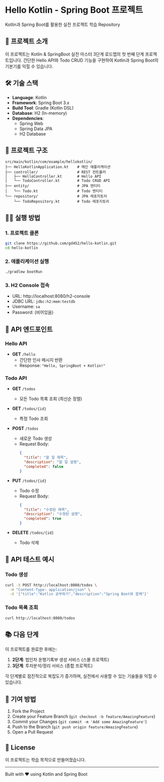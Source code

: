 # Hello Kotlin - Spring Boot 프로젝트

Kotlin과 Spring Boot를 활용한 실전 프로젝트 학습 Repository

## 🚀 프로젝트 소개

이 프로젝트는 Kotlin & SpringBoot 실전 마스터 3단계 로드맵의 첫 번째 단계 프로젝트입니다.
간단한 Hello API와 Todo CRUD 기능을 구현하여 Kotlin과 Spring Boot의 기본기를 익힐 수 있습니다.

## 🛠 기술 스택

- **Language**: Kotlin
- **Framework**: Spring Boot 3.x
- **Build Tool**: Gradle (Kotlin DSL)
- **Database**: H2 (In-memory)
- **Dependencies**:
  - Spring Web
  - Spring Data JPA
  - H2 Database

## 📁 프로젝트 구조

```
src/main/kotlin/com/example/hellokotlin/
├── HelloKotlinApplication.kt    # 메인 애플리케이션
├── controller/                  # REST 컨트롤러
│   ├── HelloController.kt       # Hello API
│   └── TodoController.kt        # Todo CRUD API
├── entity/                      # JPA 엔티티
│   └── Todo.kt                  # Todo 엔티티
└── repository/                  # JPA 레포지토리
    └── TodoRepository.kt        # Todo 레포지토리
```

## 🏃‍♂️ 실행 방법

### 1. 프로젝트 클론
```bash
git clone https://github.com/gd452/hello-kotlin.git
cd hello-kotlin
```

### 2. 애플리케이션 실행
```bash
./gradlew bootRun
```

### 3. H2 Console 접속
- URL: http://localhost:8080/h2-console
- JDBC URL: `jdbc:h2:mem:testdb`
- Username: `sa`
- Password: (비어있음)

## 📡 API 엔드포인트

### Hello API
- **GET** `/hello`
  - 간단한 인사 메시지 반환
  - Response: `"Hello, SpringBoot + Kotlin!"`

### Todo API
- **GET** `/todos`
  - 모든 Todo 목록 조회 (최신순 정렬)
  
- **GET** `/todos/{id}`
  - 특정 Todo 조회
  
- **POST** `/todos`
  - 새로운 Todo 생성
  - Request Body:
    ```json
    {
      "title": "할 일 제목",
      "description": "할 일 설명",
      "completed": false
    }
    ```

- **PUT** `/todos/{id}`
  - Todo 수정
  - Request Body:
    ```json
    {
      "title": "수정된 제목",
      "description": "수정된 설명",
      "completed": true
    }
    ```

- **DELETE** `/todos/{id}`
  - Todo 삭제

## 🧪 API 테스트 예시

### Todo 생성
```bash
curl -X POST http://localhost:8080/todos \
  -H "Content-Type: application/json" \
  -d '{"title":"Kotlin 공부하기","description":"Spring Boot와 함께"}'
```

### Todo 목록 조회
```bash
curl http://localhost:8080/todos
```

## 📚 다음 단계

이 프로젝트를 완료한 후에는:
1. **2단계**: 법인차 운행기록부 생성 서비스 (스몰 프로젝트)
2. **3단계**: 투자분석/정리 서비스 (종합 프로젝트)

각 단계별로 점진적으로 복잡도가 증가하며, 실전에서 사용할 수 있는 기술들을 익힐 수 있습니다.

## 🤝 기여 방법

1. Fork the Project
2. Create your Feature Branch (`git checkout -b feature/AmazingFeature`)
3. Commit your Changes (`git commit -m 'Add some AmazingFeature'`)
4. Push to the Branch (`git push origin feature/AmazingFeature`)
5. Open a Pull Request

## 📝 License

이 프로젝트는 학습 목적으로 만들어졌습니다.

---

Built with ❤️ using Kotlin and Spring Boot